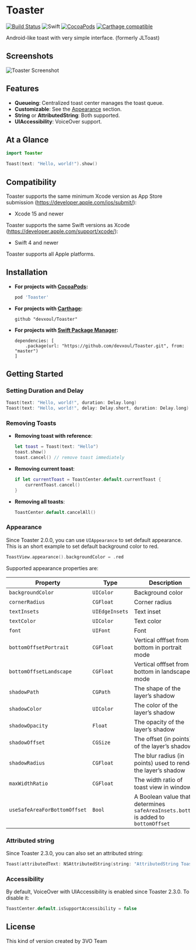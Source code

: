Toaster
=======

[![Build Status](https://travis-ci.org/devxoul/Toaster.svg?branch=master)](https://travis-ci.org/devxoul/Toaster)
![Swift](https://img.shields.io/badge/Swift-5.0-orange.svg)
[![CocoaPods](https://img.shields.io/cocoapods/v/Toaster.svg?style=flat)](https://cocoapods.org/?q=name%3AToaster%20author%3Adevxoul)
[![Carthage compatible](https://img.shields.io/badge/Carthage-compatible-4BC51D.svg?style=flat)](https://github.com/Carthage/Carthage)

Android-like toast with very simple interface. (formerly JLToast)


Screenshots
-----------

![Toaster Screenshot](https://raw.github.com/devxoul/Toaster/master/Screenshots/Toaster.png)


Features
--------

- **Queueing**: Centralized toast center manages the toast queue.
- **Customizable**: See the [Appearance](#appearance) section.
- **String** or **AttributedString**: Both supported.
- **UIAccessibility**: VoiceOver support.


At a Glance
-----------

```swift
import Toaster

Toast(text: "Hello, world!").show()
```


Compatibility
-------------

Toaster supports the same minimum Xcode version as App Store submission (https://developer.apple.com/ios/submit/):
- Xcode 15 and newer

Toaster supports the same Swift versions as Xcode (https://developer.apple.com/support/xcode/):
- Swift 4 and newer

Toaster supports all Apple platforms.


Installation
------------

- **For projects with [CocoaPods](https://cocoapods.org):**

    ```ruby
    pod 'Toaster'
    ```

- **For projects with [Carthage](https://github.com/Carthage/Carthage):**

    ```
    github "devxoul/Toaster"
    ```

- **For projects with [Swift Package Manager](https://github.com/apple/swift-package-manager):**

    ```
    dependencies: [
        .package(url: "https://github.com/devxoul/Toaster.git", from: "master")
    ]
    ```


Getting Started
---------------

### Setting Duration and Delay

```swift
Toast(text: "Hello, world!", duration: Delay.long)
Toast(text: "Hello, world!", delay: Delay.short, duration: Delay.long)
```

### Removing Toasts

- **Removing toast with reference**:

    ```swift
    let toast = Toast(text: "Hello")
    toast.show()
    toast.cancel() // remove toast immediately
    ```

- **Removing current toast**:

    ```swift
    if let currentToast = ToastCenter.default.currentToast {
        currentToast.cancel()
    }
    ```

- **Removing all toasts**:

    ```swift
    ToastCenter.default.cancelAll()
    ```

### Appearance

Since Toaster 2.0.0, you can use `UIAppearance` to set default appearance. This is an short example to set default background color to red.

```swift
ToastView.appearance().backgroundColor = .red
```

Supported appearance properties are:

| Property | Type | Description |
|---|---|---|
| `backgroundColor` | `UIColor` | Background color |
| `cornerRadius` | `CGFloat` | Corner radius |
| `textInsets` | `UIEdgeInsets` | Text inset |
| `textColor` | `UIColor` | Text color |
| `font` | `UIFont` | Font |
| `bottomOffsetPortrait` | `CGFloat` | Vertical offfset from bottom in portrait mode |
| `bottomOffsetLandscape` | `CGFloat` | Vertical offfset from bottom in landscape mode |
| `shadowPath` | `CGPath` | The shape of the layer’s shadow |
| `shadowColor` | `UIColor` | The color of the layer’s shadow |
| `shadowOpacity` | `Float` | The opacity of the layer’s shadow |
| `shadowOffset` | `CGSize` | The offset (in points) of the layer’s shadow |
| `shadowRadius` | `CGFloat` | The blur radius (in points) used to render the layer’s shadow |
| `maxWidthRatio` | `CGFloat` | The width ratio of toast view in window |
| `useSafeAreaForBottomOffset` | `Bool` | A Boolean value that determines `safeAreaInsets.bottom` is added to `bottomOffset` |

### Attributed string

Since Toaster 2.3.0, you can also set an attributed string:

```swift
Toast(attributedText: NSAttributedString(string: "AttributedString Toast", attributes: [NSAttributedString.Key.backgroundColor: UIColor.yellow]))
```

### Accessibility

By default, VoiceOver with UIAccessibility is enabled since Toaster 2.3.0. To disable it:
```swift
ToastCenter.default.isSupportAccessibility = false
```


License
-------

This kind of version created by 3VO Team

